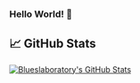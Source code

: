 ### Hello World! 👋

<!--

### Hi there, just checking out this feature 👋
**blueslaboratory/blueslaboratory** is a ✨ _special_ ✨ repository because its `README.md` (this file) appears on your GitHub profile.

Here are some ideas to get you started:

- 🔭 I’m currently working on ...
- 🌱 I’m currently learning ...
- 👯 I’m looking to collaborate on ...
- 🤔 I’m looking for help with ...
- 💬 Ask me about ...
- 📫 How to reach me: ...
- 😄 Pronouns: ...
- ⚡ Fun fact: ...
-->

## &#x1f4c8; GitHub Stats
<a href="https://github.com/blueslaboratory/blueslaboratory">
  <img align="center" src="https://github-readme-stats.vercel.app/api?username=blueslaboratory&show_icons=true&line_height=27&count_private=true&title_color=ffffff&text_color=c9cacc&icon_color=00eeff&bg_color=1d1f21" alt="Blueslaboratory's GitHub Stats" />
</a>
